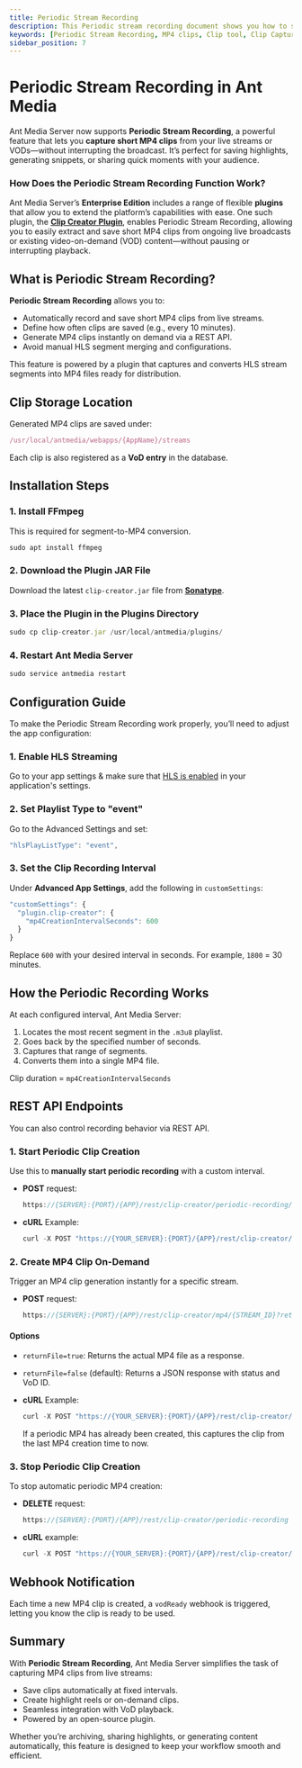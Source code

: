 ```yaml
---
title: Periodic Stream Recording
description: This Periodic stream recording document shows you how to set it up and walks you through its key features so you can start capturing high-quality clips with minimal effort.
keywords: [Periodic Stream Recording, MP4 clips, Clip tool, Clip Capture, Ant Media Server Documentation, Ant Media Server Tutorials]
sidebar_position: 7
---
```


# Periodic Stream Recording in Ant Media

Ant Media Server now supports **Periodic Stream Recording**, a powerful feature that lets you **capture short MP4 clips** from your live streams or VODs—without interrupting the broadcast. It’s perfect for saving highlights, generating snippets, or sharing quick moments with your audience.

### How Does the Periodic Stream Recording Function Work?

Ant Media Server’s **Enterprise Edition** includes a range of flexible **plugins** that allow you to extend the platform’s capabilities with ease. One such plugin, the [**Clip Creator Plugin**](https://github.com/ant-media/Plugins/tree/master/ClipCreatorPlugin), enables Periodic Stream Recording, allowing you to easily extract and save short MP4 clips from ongoing live broadcasts or existing video-on-demand (VOD) content—without pausing or interrupting playback.

## What is Periodic Stream Recording?

**Periodic Stream Recording** allows you to:

- Automatically record and save short MP4 clips from live streams.
- Define how often clips are saved (e.g., every 10 minutes).
- Generate MP4 clips instantly on demand via a REST API.
- Avoid manual HLS segment merging and configurations.

This feature is powered by a plugin that captures and converts HLS stream segments into MP4 files ready for distribution.

## Clip Storage Location

Generated MP4 clips are saved under:
```js
/usr/local/antmedia/webapps/{AppName}/streams
```

Each clip is also registered as a **VoD entry** in the database.

## Installation Steps

### 1. Install FFmpeg

This is required for segment-to-MP4 conversion.

```js
sudo apt install ffmpeg
```

### 2. Download the Plugin JAR File

Download the latest `clip-creator.jar` file from [**Sonatype**](https://oss.sonatype.org/#nexus-search;gav~io.antmedia.plugin~clip-creator~~~).

### 3. Place the Plugin in the Plugins Directory

```js
sudo cp clip-creator.jar /usr/local/antmedia/plugins/
```

### 4. Restart Ant Media Server

```js
sudo service antmedia restart
```

## Configuration Guide

To make the Periodic Stream Recording work properly, you’ll need to adjust the app configuration:

### 1. Enable HLS Streaming

Go to your app settings & make sure that [HLS is enabled](https://antmedia.io/docs/guides/playing-live-stream/hls-playing/#enable-hls) in your application's settings.

### 2. Set Playlist Type to "event"

Go to the Advanced Settings and set:

```js
"hlsPlayListType": "event",
```

### 3. Set the Clip Recording Interval

Under **Advanced App Settings**, add the following in `customSettings`:

```js
"customSettings": {
  "plugin.clip-creator": {
    "mp4CreationIntervalSeconds": 600
  }
}
```

Replace `600` with your desired interval in seconds. For example, `1800` = 30 minutes.

## How the Periodic Recording Works

At each configured interval, Ant Media Server:

1. Locates the most recent segment in the `.m3u8` playlist.
2. Goes back by the specified number of seconds.
3. Captures that range of segments.
4. Converts them into a single MP4 file.

Clip duration = `mp4CreationIntervalSeconds`

## REST API Endpoints

You can also control recording behavior via REST API.

### 1. Start Periodic Clip Creation

Use this to **manually start periodic recording** with a custom interval.

- **POST** request:
  ```js
  https://{SERVER}:{PORT}/{APP}/rest/clip-creator/periodic-recording/{periodSeconds}
  ```

- **cURL** Example:
  ```js
  curl -X POST "https://{YOUR_SERVER}:{PORT}/{APP}/rest/clip-creator/periodic-recording/{periodSeconds}" -H "Content-Type: application/json"
  ```

### 2. Create MP4 Clip On-Demand

Trigger an MP4 clip generation instantly for a specific stream.

- **POST** request:
  ```js
  https://{SERVER}:{PORT}/{APP}/rest/clip-creator/mp4/{STREAM_ID}?returnFile=true
  ```

#### Options
- `returnFile=true`: Returns the actual MP4 file as a response.
- `returnFile=false` (default): Returns a JSON response with status and VoD ID.

- **cURL** Example:
  ```js
  curl -X POST "https://{YOUR_SERVER}:{PORT}/{APP}/rest/clip-creator/mp4/{STREAM_ID}?returnFile=true" -H "Content-Type: application/json"
  ```

  If a periodic MP4 has already been created, this captures the clip from the last MP4 creation time to now.

### 3. Stop Periodic Clip Creation

To stop automatic periodic MP4 creation:

- **DELETE** request:
  ```js
  https://{SERVER}:{PORT}/{APP}/rest/clip-creator/periodic-recording
  ```

- **cURL** example:
  ```js
  curl -X POST "https://{YOUR_SERVER}:{PORT}/{APP}/rest/clip-creator/periodic-recording" -H "Content-Type: application/json"
  ```

## Webhook Notification

Each time a new MP4 clip is created, a `vodReady` webhook is triggered, letting you know the clip is ready to be used.

## Summary

With **Periodic Stream Recording**, Ant Media Server simplifies the task of capturing MP4 clips from live streams:

- Save clips automatically at fixed intervals.
- Create highlight reels or on-demand clips.
- Seamless integration with VoD playback.
- Powered by an open-source plugin.

Whether you’re archiving, sharing highlights, or generating content automatically, this feature is designed to keep your workflow smooth and efficient.
